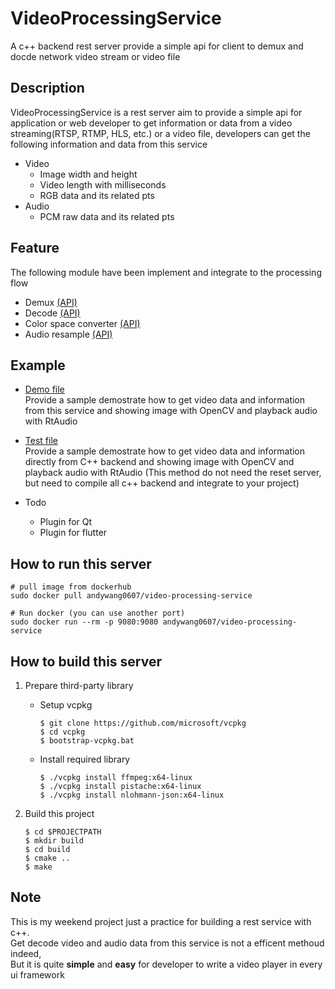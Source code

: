 # VideoProcessingService
A c++ backend rest server provide a simple api for client to demux and docde network video stream or video file 

## Description
VideoProcessingService is a rest server aim to provide a simple api for application or web developer to get information or data from a video streaming(RTSP, RTMP, HLS, etc.) or a video file, developers can get the following information and data from this service
- Video 
    - Image width and height
    - Video length with milliseconds
    - RGB data and its related pts
- Audio
    - PCM raw data and its related pts

## Feature
The following module have been implement and integrate to the processing flow
- Demux [(API)](src/Demuxer/demuxerabstract.h)
- Decode [(API)](src/Decoder/decoderabstract.h)
- Color space converter [(API)](src/YUV2RGB/colorspaceconverterabstract.h)
- Audio resample [(API)](src/Resampler/resamplerabstract.h)


## Example
- [Demo file](example/restservertest.cpp)  
Provide a sample demostrate how to get video data and information from this service and showing image with OpenCV and playback audio with RtAudio

- [Test file](test/cppbackendtest.cpp)  
Provide a sample demostrate how to get video data and information directly from C++ backend and showing image with OpenCV and playback audio with RtAudio (This method do not need the reset server, but need to compile all c++ backend and integrate to your project)

- Todo
    - Plugin for Qt
    - Plugin for flutter

## How to run this server
```
# pull image from dockerhub
sudo docker pull andywang0607/video-processing-service 

# Run docker (you can use another port)
sudo docker run --rm -p 9080:9080 andywang0607/video-processing-service 
```

## How to build this server
1. Prepare third-party library
    - Setup vcpkg
      ```
      $ git clone https://github.com/microsoft/vcpkg
      $ cd vcpkg
      $ bootstrap-vcpkg.bat
      ```
    - Install required library
      ```
      $ ./vcpkg install ffmpeg:x64-linux
      $ ./vcpkg install pistache:x64-linux
      $ ./vcpkg install nlohmann-json:x64-linux
      ```

2. Build this project
    ```
    $ cd $PROJECTPATH
    $ mkdir build
    $ cd build
    $ cmake ..
    $ make
    ```

## Note
This is my weekend project just a practice for building a rest service with c++.  
Get decode video and audio data from this service is not a efficent methoud indeed,  
But it is quite **simple** and **easy** for developer to write a video player in every ui framework